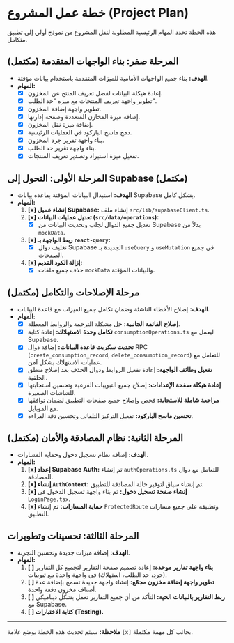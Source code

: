 # خطة عمل المشروع (Project Plan)

هذه الخطة تحدد المهام الرئيسية المطلوبة لنقل المشروع من نموذج أولي إلى تطبيق متكامل.

## المرحلة صفر: بناء الواجهات المتقدمة (مكتمل)
- **الهدف:** بناء جميع الواجهات الأمامية للميزات المتقدمة باستخدام بيانات مؤقتة.
- **المهام:**
    - [x] إعادة هيكلة البيانات لفصل تعريف المنتج عن المخزون.
    - [x] تطوير واجهة تعريف المنتجات مع ميزة "حد الطلب".
    - [x] تطوير واجهة إضافة المخزون.
    - [x] إضافة ميزة المخازن المتعددة وصفحة إدارتها.
    - [x] إضافة ميزة نقل المخزون.
    - [x] دمج ماسح الباركود في العمليات الرئيسية.
    - [x] بناء واجهة تقرير جرد المخزون.
    - [x] بناء واجهة تقرير حد الطلب.
    - [x] تفعيل ميزة استيراد وتصدير تعريف المنتجات.

## المرحلة الأولى: التحول إلى Supabase (مكتمل)
- **الهدف:** استبدال البيانات المؤقتة بقاعدة بيانات Supabase بشكل كامل.
- **المهام:**
    1.  **[x] إنشاء عميل Supabase:** إنشاء ملف `src/lib/supabaseClient.ts`.
    2.  **[x] تعديل عمليات البيانات (`src/data/operations`):**
        - [x] تعديل جميع الدوال لجلب وتحديث البيانات من Supabase بدلاً من `mockData`.
    3.  **[x] ربط الواجهة بـ `react-query`:**
        - [x] تغليف دوال Supabase الجديدة بـ `useQuery` و `useMutation` في جميع الصفحات.
    4.  **[x] إزالة الكود القديم:**
        - [x] حذف جميع ملفات `mockData` والبيانات المؤقتة.

## مرحلة الإصلاحات والتكامل (مكتمل)
- **الهدف:** إصلاح الأخطاء الناشئة وضمان تكامل جميع الميزات مع قاعدة البيانات.
- **المهام:**
    - [x] **إصلاح القائمة الجانبية:** حل مشكلة الترجمة والروابط المعطلة.
    - [x] **تكامل وحدة الاستهلاك:** إعادة كتابة `consumptionOperations.ts` ليعمل مع Supabase.
    - [x] **تحديث سكربت قاعدة البيانات:** إضافة دوال RPC (`create_consumption_record`, `delete_consumption_record`) للتعامل مع عمليات الاستهلاك بشكل آمن.
    - [x] **تفعيل وظائف الواجهة:** إعادة تفعيل الروابط ودوال الحذف بعد إصلاح منطق الخلفية.
    - [x] **إعادة هيكلة صفحة الإعدادات:** إصلاح جميع التبويبات الفرعية وتحسين استجابتها للشاشات الصغيرة.
    - [x] **مراجعة شاملة للاستجابة:** فحص وإصلاح جميع صفحات التطبيق لضمان توافقها مع الموبايل.
    - [x] **تحسين ماسح الباركود:** تفعيل التركيز التلقائي وتحسين دقة القراءة.

## المرحلة الثانية: نظام المصادقة والأمان (مكتمل)
- **الهدف:** إضافة نظام تسجيل دخول وحماية المسارات.
- **المهام:**
    1.  **[x] إعداد Supabase Auth:** تم إنشاء `authOperations.ts` للتعامل مع دوال المصادقة.
    2.  **[x] إنشاء `AuthContext`:** تم إنشاء سياق لتوفير حالة المصادقة للتطبيق.
    3.  **[x] إنشاء صفحة تسجيل دخول:** تم بناء واجهة تسجيل الدخول في `LoginPage.tsx`.
    4.  **[x] حماية المسارات:** تم إنشاء `ProtectedRoute` وتطبيقه على جميع مسارات التطبيق.

## المرحلة الثالثة: تحسينات وتطويرات
- **الهدف:** إضافة ميزات جديدة وتحسين التجربة.
- **المهام:**
    1.  **[ ] بناء واجهة تقارير موحدة:** إعادة تصميم صفحة التقارير لتجميع كل التقارير (جرد، حد الطلب، استهلاك) في واجهة واحدة مع تبويبات.
    2.  **[ ] تطوير واجهة إضافة مخزون مجمّع:** إنشاء واجهة جديدة تسمح بإضافة عدة أصناف مخزون دفعة واحدة.
    3.  **[ ] ربط التقارير بالبيانات الحية:** التأكد من أن جميع التقارير تعمل بشكل ديناميكي مع Supabase.
    4.  **[ ] كتابة الاختبارات (Testing).**

---
**ملاحظة:** سيتم تحديث هذه الخطة بوضع علامة `[x]` بجانب كل مهمة مكتملة.
